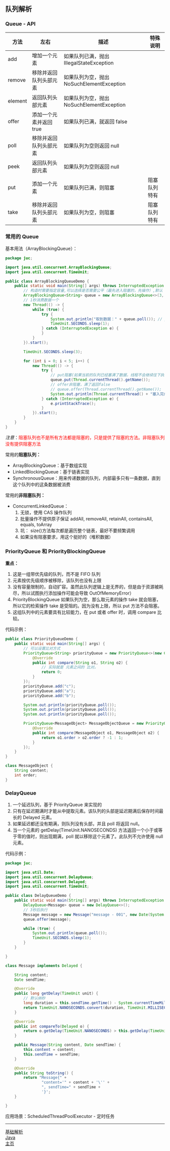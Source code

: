 ## 队列解析

### Queue - API

| 方法    | 左右                    | 描述                                      | 特殊说明     |
| ------- | ----------------------- | ----------------------------------------- | ------------ |
| add     | 增加一个元素            | 如果队列已满，抛出 IllegalStateException  |
| remove  | 移除并返回队列头部元素  | 如果队列为空，抛出 NoSuchElementException |
| element | 返回队列头部元素        | 如果队列为空，抛出 NoSuchElementException |
| offer   | 添加一个元素并返回 true | 如果队列已满，就返回 false                |
| poll    | 移除并返回队列头部元素  | 如果队列为空则返回 null                   |
| peek    | 返回队列头部元素        | 如果队列为空则返回 null                   |
| put     | 添加一个元素            | 如果队列已满，则阻塞                      | 阻塞队列特有 |
| take    | 移除并返回队列头部元素  | 如果队列为空，则阻塞                      | 阻塞队列特有 |

### 常用的 Queue

基本用法（ArrayBlockingQueue）：

```java
package juc;

import java.util.concurrent.ArrayBlockingQueue;
import java.util.concurrent.TimeUnit;

public class ArrayBlockingQueueDemo {
    public static void main(String[] args) throws InterruptedException {
        // 构造时需要指定容量,可以选择是否需要公平（最先进入阻塞的，先操作）,默认
        ArrayBlockingQueue<String> queue = new ArrayBlockingQueue<>(3, false);
        // 1秒消费数据一个
        new Thread(() -> {
            while (true) {
                try {
                    System.out.println("取到数据：" + queue.poll()); // poll非阻塞
                    TimeUnit.SECONDS.sleep(1);
                } catch (InterruptedException e) {
                }
            }
        }).start();

        TimeUnit.SECONDS.sleep(3);

        for (int i = 0; i < 5; i++) {
            new Thread(() -> {
                try {
                    // put阻塞(如果当前的队列已经塞满了数据，线程不会继续往下执行，等待其他线程把 队列的数据拿出去 )
                    queue.put(Thread.currentThread().getName());
                    // offer非阻塞，满了返回false
                    // queue.offer(Thread.currentThread().getName());
                    System.out.println(Thread.currentThread() + "塞入完成");
                } catch (InterruptedException e) {
                    e.printStackTrace();
                }
            }).start();
        }
    }
}

```

$注意：$<font color='red'>阻塞队列也不是所有方法都是阻塞的，只是提供了阻塞的方法。非阻塞队列没有提供阻塞方法</font>

常用的**阻塞队列：**

-   ArrayBlockingQueue：基于数组实现
-   LinkedBlockingQueue：基于链表实现
-   SynchronousQueue：用来传递数据的队列，内部最多只有一条数据，直到这个队列中的这条数据被消费

常用的**非阻塞队列：**

-   ConcurrentLinkedQueue：
    1. 无锁，使用 CAS 操作队列
    2. 批量操作不提供原子保证 addAll, removeAll, retainAll, containsAll, equals, toArray
    3. 坑： size()方法每次都是遍历整个链表，最好不要频繁调用
    4. 如果没有阻塞要求，用这个挺好的（堆积数据）

### PriorityQueue 和 PriorityBlockingQueue

**重点：**

1. 这是一组带优先级的队列，而不是 FIFO 队列
2. 元素按优先级顺序被移除，该队列也没有上限
3. 没有容量限制的，自动扩容。虽然此队列逻辑上是无界的，但是由于资源被耗尽，所以试图执行添加操作可能会导致 OutOfMemoryError）
4. PriorityBlockingQueue 如果队列为空，那么取元素的操作 take 就会阻塞，所以它的检索操作 take 是受阻的。因为没有上限，所以 put 方法不会阻塞。
5. 这组队列中的元素要具有比较能力，在 put 或者 offer 时，调用 compare 比较。

代码示例：

```java
public class PriorityQueueDemo {
    public static void main(String[] args) {
        // 可以设置比对方式
        PriorityQueue<String> priorityQueue = new PriorityQueue<>(new Comparator<String>() {
            @Override
            public int compare(String o1, String o2) {
                // 实际就是 元素之间的 比对。
                return 0;
            }
        });
        priorityQueue.add("c");
        priorityQueue.add("a");
        priorityQueue.add("b");

        System.out.println(priorityQueue.poll());
        System.out.println(priorityQueue.poll());
        System.out.println(priorityQueue.poll());

        PriorityQueue<MessageObject> MessageObjectQueue = new PriorityQueue<>(new Comparator<MessageObject>() {
            @Override
            public int compare(MessageObject o1, MessageObject o2) {
                return o1.order > o2.order ? -1 : 1;
            }
        });
    }
}

class MessageObject {
    String content;
    int order;
}
```

### DelayQueue

1. 一个延迟队列，基于 PriorityQueue 来实现的
2. 只有在延迟期满时才能从中提取元素。该队列的头部是延迟期满后保存时间最长的 Delayed 元素。
3. 如果延迟都还没有期满，则队列没有头部，并且 poll 将返回 null。
4. 当一个元素的 getDelay(TimeUnit.NANOSECONDS) 方法返回一个小于或等于零的值时，则出现期满，poll 就以移除这个元素了。此队列不允许使用 null 元素。

代码示例：

```java
package juc;

import java.util.Date;
import java.util.concurrent.DelayQueue;
import java.util.concurrent.Delayed;
import java.util.concurrent.TimeUnit;

public class DelayQueueDemo {
    public static void main(String[] args) throws InterruptedException {
        DelayQueue<Message> queue = new DelayQueue<>();
        // 3秒后执行
        Message message = new Message("message - 001", new Date(System.currentTimeMillis() + 3000L));
        queue.offer(message);

        while (true) {
            System.out.println(queue.poll());
            TimeUnit.SECONDS.sleep(1);
        }
    }

}

class Message implements Delayed {

    String content;
    Date sendTime;

    @Override
    public long getDelay(TimeUnit unit) {
        // 默认纳秒
        long duration = this.sendTime.getTime() - System.currentTimeMillis();
        return TimeUnit.NANOSECONDS.convert(duration, TimeUnit.MILLISECONDS);
    }

    @Override
    public int compareTo(Delayed o) {
        return o.getDelay(TimeUnit.NANOSECONDS) > this.getDelay(TimeUnit.NANOSECONDS) ? 1 : -1;
    }

    public Message(String content, Date sendTime) {
        this.content = content;
        this.sendTime = sendTime;
    }

    @Override
    public String toString() {
        return "Message{" +
                "content='" + content + '\'' +
                ", sendTime=" + sendTime +
                '}';
    }

}
```

应用场景：ScheduledThreadPoolExecutor - 定时任务

---

[基础解析](./README.md)  
[Java](../README.md)  
[主页](/)
